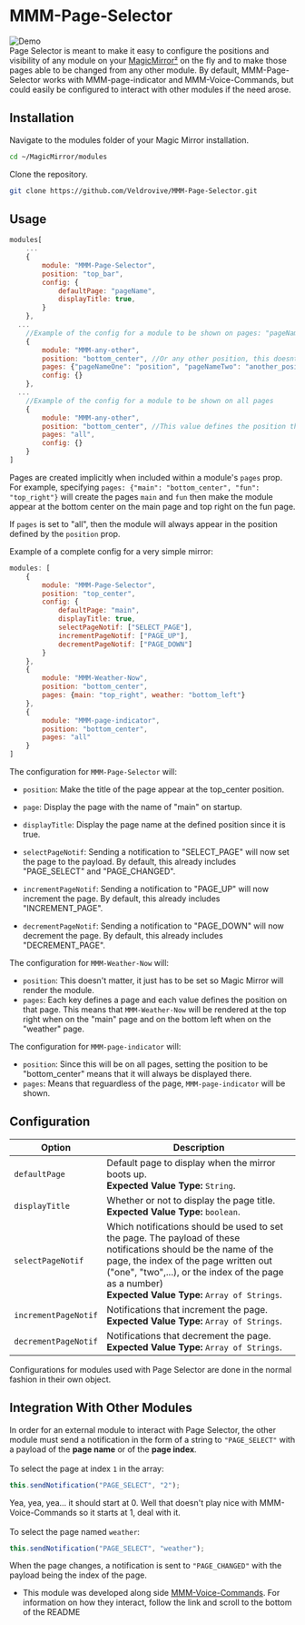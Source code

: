 # MMM-Page-Selector
![Demo](https://i.imgur.com/7E7dn4n.gif)<br/>
Page Selector is meant to make it easy to configure the positions and visibility of any module on your [MagicMirror²](https://github.com/MichMich/MagicMirror) on the fly and to make those pages able to be changed from any other module. By default, MMM-Page-Selector works with MMM-page-indicator and MMM-Voice-Commands, but could easily be configured to interact with other modules if the need arose. 

## Installation
Navigate to the modules folder of your Magic Mirror installation.
```bash
cd ~/MagicMirror/modules
```

Clone the repository.
```bash
git clone https://github.com/Veldrovive/MMM-Page-Selector.git
```

## Usage
```js
modules[
    ...
    {
        module: "MMM-Page-Selector",
        position: "top_bar",
        config: {
            defaultPage: "pageName",
            displayTitle: true,
        }
    },
  ...
    //Example of the config for a module to be shown on pages: "pageNameOne" and "pageNameTwo"
    {
        module: "MMM-any-other",
        position: "bottom_center", //Or any other position, this doesnt matter unless "pages" is set to "all"
        pages: {"pageNameOne": "position", "pageNameTwo": "another_position"},
        config: {}
    },
  ...
    //Example of the config for a module to be shown on all pages
    {
        module: "MMM-any-other",
        position: "bottom_center", //This value defines the position that the module will always appear in
        pages: "all",
        config: {}
    }
]
```
Pages are created implicitly when included within a module's `pages` prop.<br/>
For example, specifying `pages: {"main": "bottom_center", "fun": "top_right"}` will create the pages `main` and `fun` then make the module appear at the bottom center on the main page and top right on the fun page.

If `pages` is set to "all", then the module will always appear in the position defined by the `position` prop.

Example of a complete config for a very simple mirror:
```js
modules: [
    {
        module: "MMM-Page-Selector",
        position: "top_center",
        config: {
            defaultPage: "main",
            displayTitle: true,
            selectPageNotif: ["SELECT_PAGE"],
            incrementPageNotif: ["PAGE_UP"],
            decrementPageNotif: ["PAGE_DOWN"]
        }
    },
    {
        module: "MMM-Weather-Now",
        position: "bottom_center",
        pages: {main: "top_right", weather: "bottom_left"}
    },
    {
        module: "MMM-page-indicator",
        position: "bottom_center",
        pages: "all"
    }
]
```
The configuration for `MMM-Page-Selector` will:
* `position`: Make the title of the page appear at the top_center position.
* `page`: Display the page with the name of "main" on startup.
* `displayTitle`: Display the page name at the defined position since it is true.

* `selectPageNotif`: Sending a notification to "SELECT_PAGE" will now set the page to the payload. By default, this already includes "PAGE_SELECT" and "PAGE_CHANGED".

* `incrementPageNotif`: Sending a notification to "PAGE_UP" will now increment the page. By default, this already includes "INCREMENT_PAGE".

* `decrementPageNotif`: Sending a notification to "PAGE_DOWN" will now decrement the page. By default, this already includes "DECREMENT_PAGE".

The configuration for `MMM-Weather-Now` will:
* `position`: This doesn't matter, it just has to be set so Magic Mirror will render the module.
* `pages`: Each key defines a page and each value defines the position on that page. This means that `MMM-Weather-Now` will be rendered at the top right when on the "main" page and on the bottom left when on the "weather" page.

The configuration for `MMM-page-indicator` will:
* `position`: Since this will be on all pages, setting the position to be "bottom_center" means that it will always be displayed there.
* `pages`: Means that reguardless of the page, `MMM-page-indicator` will be shown.
## Configuration
Option|Description
------|-----------
`defaultPage`|Default page to display when the mirror boots up.<br/>**Expected Value Type:** `String`.|
`displayTitle`|Whether or not to display the page title.<br/>**Expected Value Type:** `boolean`.|
`selectPageNotif`|Which notifications should be used to set the page. The payload of these notifications should be the name of the page, the index of the page written out ("one", "two",...), or the index of the page as a number)<br/>**Expected Value Type:** `Array of Strings`.|
`incrementPageNotif`|Notifications that increment the page.<br/>**Expected Value Type:** `Array of Strings`.|
`decrementPageNotif`|Notifications that decrement the page.<br/>**Expected Value Type:** `Array of Strings`.|

Configurations for modules used with Page Selector are done in the normal fashion in their own object.

## Integration With Other Modules
In order for an external module to interact with Page Selector, the other module must send a notification in the form of a string to `"PAGE_SELECT"` with a payload of the **page name** or of the **page index**.<br/><br/>
To select the page at index `1` in the array:
```js
this.sendNotification("PAGE_SELECT", "2");
``` 
Yea, yea, yea... it should start at 0. Well that doesn't play nice with MMM-Voice-Commands so it starts at 1, deal with it.<br/><br/>
To select the page named `weather`:
```js
this.sendNotification("PAGE_SELECT", "weather");
```
When the page changes, a notification is sent to `"PAGE_CHANGED"` with the payload being the index of the page.

- This module was developed along side [MMM-Voice-Commands](https://github.com/Veldrovive/MMM-Voice-Commands). For information on how they interact, follow the link and scroll to the bottom of the README
